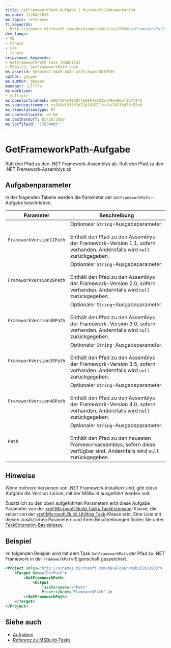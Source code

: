 ```yaml
---
title: GetFrameworkPath-Aufgabe | Microsoft-Dokumentation
ms.date: 11/04/2016
ms.topic: reference
f1_keywords:
- http://schemas.microsoft.com/developer/msbuild/2003#GetFrameworkPath
dev_langs:
- VB
- CSharp
- C++
- jsharp
helpviewer_keywords:
- GetFrameworkPath task [MSBuild]
- MSBuild, GetFrameworkPath task
ms.assetid: 5b7bcdd7-d4a0-442d-af29-8aadb3b10598
author: ghogen
ms.author: ghogen
manager: jillfra
ms.workload:
- multiple
ms.openlocfilehash: b907194c4818ff6b867e9d15b795506ef3b77476
ms.sourcegitcommit: cc841df335d1d22d281871fe41e74238d2fc52a6
ms.translationtype: HT
ms.contentlocale: de-DE
ms.lasthandoff: 03/18/2020
ms.locfileid: "77634005"
---
```

# <a name="getframeworkpath-task"></a>GetFrameworkPath-Aufgabe

Ruft den Pfad zu den .NET Framework-Assemblys ab.
Ruft den Pfad zu den .NET Framework-Assemblys ab.

## <a name="task-parameters"></a>Aufgabenparameter

In der folgenden Tabelle werden die Parameter der `GetFrameworkPath` -Aufgabe beschrieben.

|Parameter|Beschreibung|
|---------------|-----------------|
|`FrameworkVersion11Path`|Optionaler `String`-Ausgabeparameter.<br /><br /> Enthält den Pfad zu den Assemblys der Framework-Version 1.1, sofern vorhanden. Andernfalls wird `null` zurückgegeben.|
|`FrameworkVersion20Path`|Optionaler `String`-Ausgabeparameter.<br /><br /> Enthält den Pfad zu den Assemblys der Framework-Version 2.0, sofern vorhanden. Andernfalls wird `null` zurückgegeben.|
|`FrameworkVersion30Path`|Optionaler `String`-Ausgabeparameter.<br /><br /> Enthält den Pfad zu den Assemblys der Framework-Version 3.0, sofern vorhanden. Andernfalls wird `null` zurückgegeben.|
|`FrameworkVersion35Path`|Optionaler `String`-Ausgabeparameter.<br /><br /> Enthält den Pfad zu den Assemblys der Framework-Version 3.5, sofern vorhanden. Andernfalls wird `null` zurückgegeben.|
|`FrameworkVersion40Path`|Optionaler `String`-Ausgabeparameter.<br /><br /> Enthält den Pfad zu den Assemblys der Framework-Version 4.0, sofern vorhanden. Andernfalls wird `null` zurückgegeben.|
|`Path`|Optionaler `String`-Ausgabeparameter.<br /><br /> Enthält den Pfad zu den neuesten Frameworkassemblys, sofern diese verfügbar sind. Andernfalls wird `null` zurückgegeben.|

## <a name="remarks"></a>Hinweise

Wenn mehrere Versionen von .NET Framework installiert sind, gibt diese Aufgabe die Version zurück, mit der MSBuild ausgeführt werden soll.

Zusätzlich zu den oben aufgeführten Parametern erbt diese Aufgabe Parameter von der <xref:Microsoft.Build.Tasks.TaskExtension>-Klasse, die selbst von der <xref:Microsoft.Build.Utilities.Task>-Klasse erbt. Eine Liste mit diesen zusätzlichen Parametern und ihren Beschreibungen finden Sie unter [TaskExtension-Basisklasse](../msbuild/taskextension-base-class.md).

## <a name="example"></a>Beispiel

Im folgenden Beispiel wird mit dem Task `GetFrameworkPath` der Pfad zu .NET Framework in der `FrameworkPath`-Eigenschaft gespeichert.

```xml
<Project xmlns="http://schemas.microsoft.com/developer/msbuild/2003">
    <Target Name="GetPath">
        <GetFrameworkPath>
            <Output
                TaskParameter="Path"
                PropertyName="FrameworkPath" />
        </GetFrameworkPath>
    </Target>
</Project>
```

## <a name="see-also"></a>Siehe auch

- [Aufgaben](../msbuild/msbuild-tasks.md)
- [Referenz zu MSBuild-Tasks](../msbuild/msbuild-task-reference.md)
